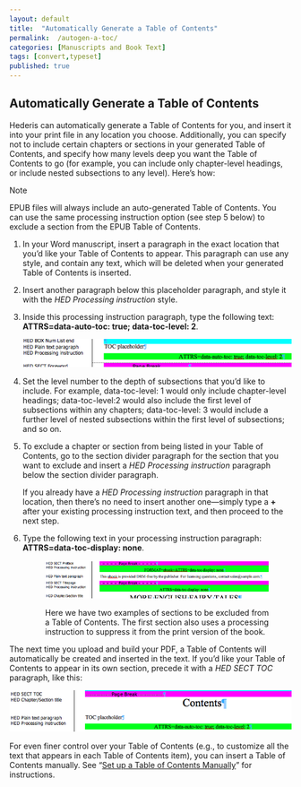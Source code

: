 ```yaml
---
layout: default
title:  "Automatically Generate a Table of Contents"
permalink:  /autogen-a-toc/
categories: [Manuscripts and Book Text]
tags: [convert,typeset]
published: true
---
```


<section data-type="chapter" class="hsecchapter" data-hederis-type="hsecchapter" id="autogen-a-toc" data-pi-attrs="id: autogen-a-toc; data-tags: convert,typeset;" role="doc-chapter" data-tags="convert,typeset" data-author-name=" " data-book-title=" " title="Automatically Generate a Table of Contents"><h1 data-hederis-type="hblkchaptitle" class="hblkchaptitle" id="pwMGqtrp4">Automatically Generate a Table of Contents</h1><p class="hblkp" data-hederis-type="hblkp" id="pyRdd5Gyc">Hederis can automatically generate a Table of Contents for you, and insert it into your print file in any location you choose. Additionally, you can specify not to include certain chapters or sections in your generated Table of Contents, and specify how many levels deep you want the Table of Contents to go (for example, you can include only chapter-level headings, or include nested subsections to any level). Here&#8217;s how:</p><aside class="hwprbox box" data-hederis-type="hwprbox" id="pEt4iZekl" data-type="sidebar"><p class="hblktype" data-hederis-type="hblktype" id="pGq5mV2ph">Note</p><p class="hblkp" data-hederis-type="hblkp" id="pXeRriK9i">EPUB files will always include an auto-generated Table of Contents. You can use the same processing instruction option (see step 5 below) to exclude a section from the EPUB Table of Contents.</p></aside><ol class="hwprnumlist" data-hederis-type="hwprnumlist" id="p0Lv2GZhm"><li class="hblkoli" data-hederis-type="hblkoli" id="liWYcPA0IZ"><p class="hblkoli" data-hederis-type="hblklip" id="pAIHExQg7">In your Word manuscript, insert a paragraph in the exact location that you&#8217;d like your Table of Contents to appear. This paragraph can use any style, and contain any text, which will be deleted when your generated Table of Contents is inserted.</p></li><li class="hblkoli" data-hederis-type="hblkoli" id="li1Sl6dMdx"><p class="hblkoli" data-hederis-type="hblklip" id="pDMf5wKZg">Insert another paragraph below this placeholder paragraph, and style it with the <em class="hspanem" data-hederis-type="hspanem" id="pvWfk56lC">HED Processing instruction</em> style.</p></li><li class="hblkoli" data-hederis-type="hblkoli" id="li5HicAuFd"><p class="hblkoli" data-hederis-type="hblklip" id="pKgjGp8qo">Inside this processing instruction paragraph, type the following text: <strong class="hspanstrong" data-hederis-type="hspanstrong" id="pwHRcmQsS">ATTRS=data-auto-toc: true; data-toc-level: 2</strong>. </p><img data-hederis-type="hblkimg" class="hblkimg" id="pJMCbkRmT" src="/images/tocplaceholder.png" data-img-src="tocplaceholder.png"/></li><li class="hblkoli" data-hederis-type="hblkoli" id="li85PoDAl5"><p class="hblkoli" data-hederis-type="hblklip" id="pVuvyHD85">Set the level number to the depth of subsections that you&#8217;d like to include. For example, data-toc-level: 1 would only include chapter-level headings; data-toc-level:2 would also include the first level of subsections within any chapters; data-toc-level: 3 would include a further level of nested subsections within the first level of subsections; and so on.</p></li><li class="hblkoli" data-hederis-type="hblkoli" id="liRIqZnNxI"><p class="hblkoli" data-hederis-type="hblklip" id="pd7258u4E">To exclude a chapter or section from being listed in your Table of Contents, go to the section divider paragraph for the section that you want to exclude and insert a <em class="hspanem" data-hederis-type="hspanem" id="pSn3kOHYz">HED Processing instruction</em> paragraph below the section divider paragraph. </p><p class="hblklicont" data-hederis-type="hblklicont" id="pMBlKLzsH">If you already have a <em class="hspanem" data-hederis-type="hspanem" id="psQ8YliiV">HED Processing instruction</em> paragraph in that location, then there&#8217;s no need to insert another one&#8212;simply type a <strong class="hspanstrong" data-hederis-type="hspanstrong" id="p7WVyKYQb">+</strong> after your existing processing instruction text, and then proceed to the next step.</p></li><li class="hblkoli" data-hederis-type="hblkoli" id="li4Ni1FOK9"><p class="hblkoli" data-hederis-type="hblklip" id="pmOrty0GZ">Type the following text in your processing instruction paragraph: <strong class="hspanstrong" data-hederis-type="hspanstrong" id="pPuUkxpkb">ATTRS=data-toc-display: none</strong>.</p><figure class="hwprfig" data-hederis-type="hwprfig" id="pukv5c3zd"><img data-hederis-type="hblkimg" class="hblkimg" id="pmRgKwdFi" src="/images/tocexclude.png" data-img-src="tocexclude.png"/><p class="hblkcaption" data-hederis-type="hblkcaption" id="pYQhw8WrV">Here we have two examples of sections to be excluded from a Table of Contents. The first section also uses a processing instruction to suppress it from the print version of the book.</p></figure></li></ol><p class="hblkp" data-hederis-type="hblkp" id="p2G2SRpXW">The next time you upload and build your PDF, a Table of Contents will automatically be created and inserted in the text. If you&#8217;d like your Table of Contents to appear in its own section, precede it with a <em class="hspanem" data-hederis-type="hspanem" id="pOnYPQzFj">HED SECT TOC</em> paragraph, like this:</p><img data-hederis-type="hblkimg" class="hblkimg" id="pTIL5X3R6" src="/images/tocsection.png" data-img-src="tocsection.png"/><p class="hblkp" data-hederis-type="hblkp" id="pvZdN47KG">For even finer control over your Table of Contents (e.g., to customize all the text that appears in each Table of Contents item), you can insert a Table of Contents manually. See &#8220;<a href="{% post_url 2020-08-18-19-SetupaTableofContentsManually %}" data-hederis-type="hspana" id="pPet9d0Iv"><span class="Hyperlink" data-hederis-type="hspnspan" id="pakqVTk1Y">Set up a Table of Contents Manually</span></a>&#8221; for instructions.</p></section>
